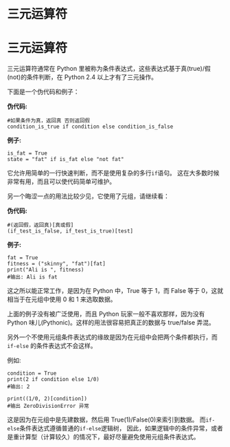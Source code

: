# 三元运算符

# 三元运算符

三元运算符通常在 Python 里被称为条件表达式，这些表达式基于真(true)/假(not)的条件判断，在 Python 2.4 以上才有了三元操作。

下面是一个伪代码和例子：

**伪代码:**

```
#如果条件为真，返回真 否则返回假
condition_is_true if condition else condition_is_false 
```

**例子:**

```
is_fat = True
state = "fat" if is_fat else "not fat" 
```

它允许用简单的一行快速判断，而不是使用复杂的多行`if`语句。 这在大多数时候非常有用，而且可以使代码简单可维护。

另一个晦涩一点的用法比较少见，它使用了元组，请继续看：

**伪代码:**

```
#(返回假，返回真)[真或假]
(if_test_is_false, if_test_is_true)[test] 
```

**例子:**

```
fat = True
fitness = ("skinny", "fat")[fat]
print("Ali is ", fitness)
#输出: Ali is fat 
```

这之所以能正常工作，是因为在 Python 中，True 等于 1，而 False 等于 0，这就相当于在元组中使用 0 和 1 来选取数据。

上面的例子没有被广泛使用，而且 Python 玩家一般不喜欢那样，因为没有 Python 味儿(Pythonic)。这样的用法很容易把真正的数据与 true/false 弄混。

另外一个不使用元组条件表达式的缘故是因为在元组中会把两个条件都执行，而 `if-else` 的条件表达式不会这样。

例如:

```
condition = True
print(2 if condition else 1/0)
#输出: 2

print((1/0, 2)[condition])
#输出 ZeroDivisionError 异常 
```

这是因为在元组中是先建数据，然后用 True(1)/False(0)来索引到数据。 而`if-else`条件表达式遵循普通的`if-else`逻辑树， 因此，如果逻辑中的条件异常，或者是重计算型（计算较久）的情况下，最好尽量避免使用元组条件表达式。
